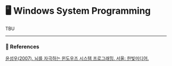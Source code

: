 # :desktop_computer: Windows System Programming
TBU

---
### :bookmark_tabs: References
<a href="https://www.kyobobook.co.kr/product/detailViewKor.laf?mallGb=KOR&ejkGb=KOR&barcode=9788979144611" target="_blank">윤성우(2007). 뇌를 자극하는 윈도우즈 시스템 프로그래밍. 서울: 한빛미디어.</a>